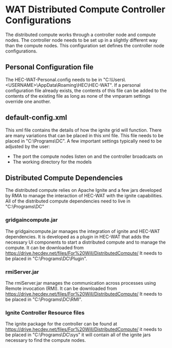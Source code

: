 # WAT Distributed Compute Controller Configurations

The distributed compute works through a controller node and compute nodes. The controller node needs to be set up in a slightly different way than the compute nodes. This configuration set defines the controller node configurations.

## Personal Configuration file
The HEC-WAT-Personal.config needs to be in "C:\Users\\\<USERNAME>\AppData\Roaming\HEC\HEC-WAT\". If a personal configuration file already exists, the contents of this file can be added to the contents of the existing file as long as none of the vmparam settings override one another.

## default-config.xml
This xml file contains the details of how the ignite grid will function. There are many variations that can be placed in this xml file. This file needs to be placed in "C:\Programs\DC\". A few important settings typically need to be adjusted by the user:
- The port the compute nodes listen on and the controller broadcasts on
- The working directory for the models

## Distributed Compute Dependencies
The distributed compute relies on Apache Ignite and a few jars developed by RMA to manage the interaction of HEC-WAT with the ignite capabilities. All of the distributed compute dependencies need to live in "C:\Programs\DC\"

### gridgaincompute.jar
The gridgaincompute.jar manages the integration of ignite and HEC-WAT dependencies. It is developed as a plugin in HEC-WAT that adds the necessary UI components to start a distributed compute and to manage the compute. It can be downloaded from https://drive.hecdev.net/files/For%20Will/DistributedCompute/ It needs to be placed in "C:\Programs\DC\Plugin\".

### rmiServer.jar
The rmiServer.jar manages the communication across processes using Remote invocation (RMI). It can be downloaded from https://drive.hecdev.net/files/For%20Will/DistributedCompute/ It needs to be placed in "C:\Programs\DC\RMI\".

### Ignite Controller Resource files
The ignite package for the controller can be found at https://drive.hecdev.net/files/For%20Will/DistributedCompute/ it needs to be placed in "C:\Programs\DC\sys" it will contain all of the ignite jars necessary to find the compute nodes.
